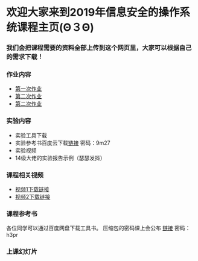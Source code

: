 # 欢迎大家来到2019年信息安全的操作系统课程主页(Θ３Θ)
###    我们会把课程需要的资料全部上传到这个网页里，大家可以根据自己的需求下载！




### 作业内容
* [第一次作业](https://github.com/yankaixie13/Operating-System-2018/blob/master/Homework/Homework-1-Part%25201.rar "Title")
* [第二次作业](https://github.com/yankaixie13/Operating-System-2018/blob/master/Homework/Honework-2.rar "Title")
* [第二次作业](https://github.com/yankaixie13/Operating-System-2018/blob/master/Homework/homework%20summary.zip "Title")


### 实验内容
* 实验工具下载
* 实验参考书百度云下载[链接](https://pan.baidu.com/s/1sYXX7bf7w_HFtVfU0nBxgg "Title") 密码：9m27
* 实验视频
* 14级大佬的实验报告示例（瑟瑟发抖）


### 课程相关视频
* [视频1下载链接](https://github.com/yankaixie13/Operating-System-2018/tree/master/Videos/Hardware%20and%20Operating%20System%20Basic/ "Title") 
* [视频2下载链接](https://github.com/yankaixie13/Operating-System-2018/blob/master/Videos/Hardware%20and%20Operating%20System%20Basic/Hardware_and_Operating_System_basics_-_10_of_11.mp4 "Title")

### 课程参考书

各位同学可以通过百度网盘下载工具书。 压缩包的密码课上会公布 [链接](https://pan.baidu.com/s/1f_LuPcrDBa5g1DmjPA6OWw "Title") 密码：h3pr

### 上课幻灯片

